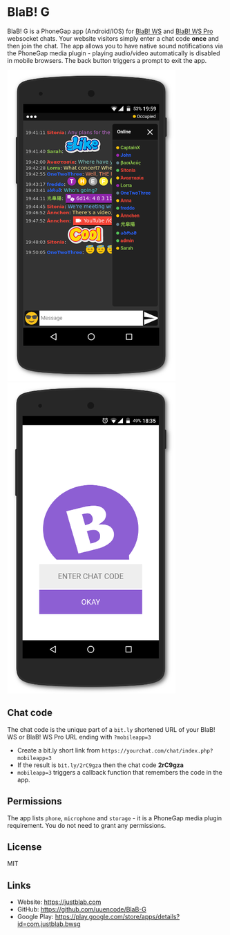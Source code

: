 # BlaB! G


BlaB! G is a PhoneGap app (Android/IOS) for [BlaB! WS](https://justblab.com) and [BlaB! WS Pro](https://justblab.com) websocket chats. Your website visitors simply enter a chat code **once** and then join the chat. The app allows you to have native sound notifications via the PhoneGap media plugin - playing audio/video automatically is disabled in mobile browsers. The back button triggers a prompt to exit the app.

![Alt text](/bwsg.png "void")
![Alt text](/bwsge.png "void")

## Chat code

The chat code is the unique part of a `bit.ly` shortened URL of your BlaB! WS or BlaB! WS Pro URL ending with `?mobileapp=3`

* Create a bit.ly short link from `https://yourchat.com/chat/index.php?mobileapp=3`
* If the result is `bit.ly/2rC9gza` then the chat code **2rC9gza**
* `mobileapp=3` triggers a callback function that remembers the code in the app.

## Permissions

The app lists `phone`, `microphone` and `storage` - it is a PhoneGap media plugin requirement. You do not need to grant any permissions.


## License

MIT

## Links

* Website: https://justblab.com
* GitHub: https://github.com/uuencode/BlaB-G
* Google Play: https://play.google.com/store/apps/details?id=com.justblab.bwsg
